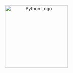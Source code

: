 <p align="center">
  <img src="https://www.python.org/static/community_logos/python-logo.svg" alt="Python Logo" width="200">
</p>
